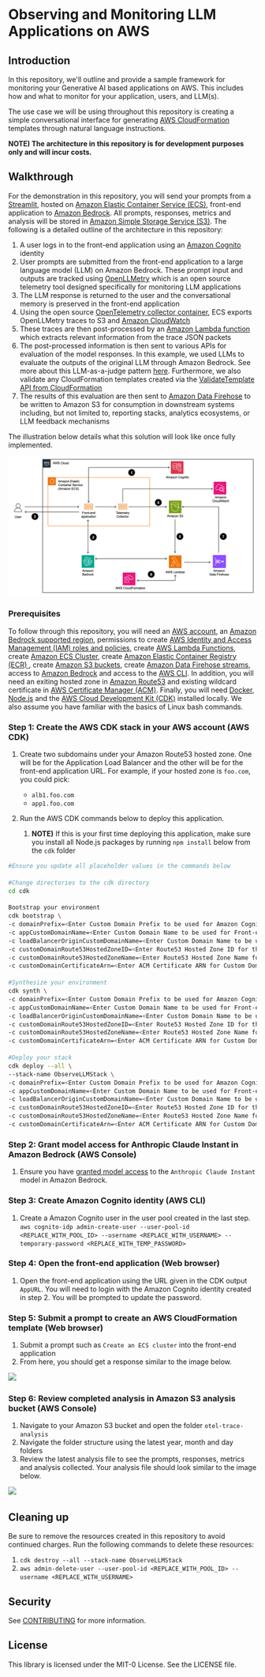 # Observing and Monitoring LLM Applications on AWS

## Introduction
In this repository, we'll outline and provide a sample framework for monitoring your Generative AI based applications on AWS. This includes how and what to monitor for your application, users, and LLM(s).

The use case we will be using throughout this repository is creating a simple conversational interface for generating [AWS CloudFormation](https://aws.amazon.com/cloudformation/) templates through natural language instructions.

**NOTE) The architecture in this repository is for development purposes only and will incur costs.**

## Walkthrough
For the demonstration in this repository, you will send your prompts from a [Streamlit](https://streamlit.io/), hosted on [Amazon Elastic Container Service (ECS)](https://aws.amazon.com/ecs/), front-end application to [Amazon Bedrock](https://aws.amazon.com/bedrock/). All prompts, responses, metrics and analysis will be stored in [Amazon Simple Storage Service (S3)](https://aws.amazon.com/s3/). The following is a detailed outline of the architecture in this repository:
1. A user logs in to the front-end application using an [Amazon Cognito](https://aws.amazon.com/cognito/) identity
2. User prompts are submitted from the front-end application to a large language model (LLM) on Amazon Bedrock. These prompt input and outputs are tracked using [OpenLLMetry](https://github.com/traceloop/openllmetry) which is an open source telemetry tool designed specifically for monitoring LLM applications
3. The LLM response is returned to the user and the conversational memory is preserved in the front-end application
4. Using the open source [OpenTelemetry collector container](https://opentelemetry.io/docs/collector/quick-start/), ECS exports OpenLLMetry traces to S3 and [Amazon CloudWatch](https://aws.amazon.com/pm/cloudwatch/)
5. These traces are then post-processed by an [Amazon Lambda function](https://aws.amazon.com/pm/lambda) which extracts relevant information from the trace JSON packets
6. The post-processed information is then sent to various APIs for evaluation of the model responses. In this example, we used LLMs to evaluate the outputs of the original LLM through Amazon Bedrock. See more about this LLM-as-a-judge pattern [here](https://huggingface.co/learn/cookbook/en/llm_judge). Furthermore, we also validate any CloudFormation templates created via the [ValidateTemplate API from CloudFormation](https://docs.aws.amazon.com/AWSCloudFormation/latest/APIReference/API_ValidateTemplate.html)
7. The results of this evaluation are then sent to [Amazon Data Firehose](https://aws.amazon.com/firehose/) to be written to Amazon S3 for consumption in downstream systems including, but not limited to, reporting stacks, analytics ecosystems, or LLM feedback mechanisms

The illustration below details what this solution will look like once fully implemented.

<img src="./images/Solution Overview.png" />

<br /> 

### Prerequisites
To follow through this repository, you will need an <a href="https://console.aws.amazon.com/" >AWS account</a>, an <a href="https://aws.amazon.com/about-aws/global-infrastructure/regional-product-services/" >Amazon Bedrock supported region</a>, permissions to create <a href="https://docs.aws.amazon.com/IAM/latest/UserGuide/id_roles.html" > AWS Identity and Access Management (IAM) roles and policies</a>, create <a href="https://docs.aws.amazon.com/lambda/latest/dg/getting-started.html#getting-started-create-function"> AWS Lambda Functions</a>, create <a href="https://docs.aws.amazon.com/AmazonECS/latest/developerguide/clusters-concepts.html"> Amazon ECS Cluster</a>, create <a href="https://docs.aws.amazon.com/AmazonECR/latest/userguide/repository-create.html"> Amazon Elastic Container Registry (ECR) </a>, create <a href="https://docs.aws.amazon.com/AmazonS3/latest/userguide/creating-bucket.html"> Amazon S3 buckets</a>, create <a href="https://docs.aws.amazon.com/firehose/latest/dev/basic-create.html"> Amazon Data Firehose streams</a>, access to [Amazon Bedrock](https://docs.aws.amazon.com/bedrock/latest/userguide/setting-up.html) and access to the <a href="https://aws.amazon.com/cli/">AWS CLI</a>. In addition, you will need an exiting hosted zone in [Amazon Route53](https://aws.amazon.com/route53/) and existing wildcard certificate in [AWS Certificate Manager (ACM)](https://aws.amazon.com/certificate-manager/). Finally, you will need [Docker](https://www.docker.com/), [Node.js](https://nodejs.org/en) and the [AWS Cloud Development Kit (CDK)](https://docs.aws.amazon.com/cdk/v2/guide/getting_started.html) installed locally. We also assume you have familiar with the basics of Linux bash commands.

### Step 1: Create the AWS CDK stack in your AWS account (AWS CDK)

1. Create two subdomains under your Amazon Route53 hosted zone. One will be for the Application Load Balancer and the other will be for the front-end application URL. For example, if your hosted zone is `foo.com`, you could pick:

    * `alb1.foo.com`
    * `app1.foo.com`
    
2. Run the AWS CDK commands below to deploy this application.
   1. <b>NOTE)</b> If this is your first time deploying this application, make sure you install all Node.js packages by running ```npm install``` below from the `cdk` folder

```bash
#Ensure you update all placeholder values in the commands below

#Change directories to the cdk directory
cd cdk

Bootstrap your environment
cdk bootstrap \
-c domainPrefix=<Enter Custom Domain Prefix to be used for Amazon Cognito> \
-c appCustomDomainName=<Enter Custom Domain Name to be used for Front-end application> \
-c loadBalancerOriginCustomDomainName=<Enter Custom Domain Name to be used for Load Balancer Origin> \
-c customDomainRoute53HostedZoneID=<Enter Route53 Hosted Zone ID for the Custom Domain being used> \
-c customDomainRoute53HostedZoneName=<Enter Route53 Hosted Zone Name for the Custom Domain being used> \
-c customDomainCertificateArn=<Enter ACM Certificate ARN for Custom Domains provided>

#Synthesize your environment
cdk synth \
-c domainPrefix=<Enter Custom Domain Prefix to be used for Amazon Cognito> \
-c appCustomDomainName=<Enter Custom Domain Name to be used for Front-end application> \
-c loadBalancerOriginCustomDomainName=<Enter Custom Domain Name to be used for Load Balancer Origin> \
-c customDomainRoute53HostedZoneID=<Enter Route53 Hosted Zone ID for the Custom Domain being used> \
-c customDomainRoute53HostedZoneName=<Enter Route53 Hosted Zone Name for the Custom Domain being used> \
-c customDomainCertificateArn=<Enter ACM Certificate ARN for Custom Domains provided>

#Deploy your stack
cdk deploy --all \
--stack-name ObserveLLMStack \
-c domainPrefix=<Enter Custom Domain Prefix to be used for Amazon Cognito> \
-c appCustomDomainName=<Enter Custom Domain Name to be used for Front-end application> \
-c loadBalancerOriginCustomDomainName=<Enter Custom Domain Name to be used for Load Balancer Origin> \
-c customDomainRoute53HostedZoneID=<Enter Route53 Hosted Zone ID for the Custom Domain being used> \
-c customDomainRoute53HostedZoneName=<Enter Route53 Hosted Zone Name for the Custom Domain being used> \
-c customDomainCertificateArn=<Enter ACM Certificate ARN for Custom Domains provided>
```

### Step 2: Grant model access for Anthropic Claude Instant in Amazon Bedrock (AWS Console)
1. Ensure you have [granted model access](https://docs.aws.amazon.com/bedrock/latest/userguide/model-access.html#model-access-add) to the ```Anthropic Claude Instant``` model in Amazon Bedrock.

### Step 3: Create Amazon Cognito identity (AWS CLI)

1. Create a Amazon Cognito user in the user pool created in the last step.
```aws cognito-idp admin-create-user --user-pool-id <REPLACE_WITH_POOL_ID> --username <REPLACE_WITH_USERNAME> --temporary-password <REPLACE_WITH_TEMP_PASSWORD>```

### Step 4: Open the front-end application (Web browser)

1. Open the front-end application using the URL given in the CDK output `AppURL`. You will need to login with the Amazon Cognito identity created in step 2. You will be prompted to update the password.

### Step 5: Submit a prompt to create an AWS CloudFormation template (Web browser)
1. Submit a prompt such as ```Create an ECS cluster``` into the front-end application
2. From here, you should get a response similar to the image below.
<img src="images/completed_prompt_screenshot.png">

### Step 6: Review completed analysis in Amazon S3 analysis bucket (AWS Console)
1. Navigate to your Amazon S3 bucket and open the folder ```otel-trace-analysis```
2. Navigate the folder structure using the latest year, month and day folders
3. Review the latest analysis file to see the prompts, responses, metrics and analysis collected. Your analysis file should look similar to the image below.
<img src="images/completed_analysis_screenshot.png">

## Cleaning up
Be sure to remove the resources created in this repository to avoid continued charges. Run the following commands to delete these resources:
1. ```cdk destroy --all --stack-name ObserveLLMStack ```
2. ```aws admin-delete-user --user-pool-id <REPLACE_WITH_POOL_ID> --username <REPLACE_WITH_USERNAME>```

## Security

See [CONTRIBUTING](CONTRIBUTING.md#security-issue-notifications) for more information.

## License

This library is licensed under the MIT-0 License. See the LICENSE file.